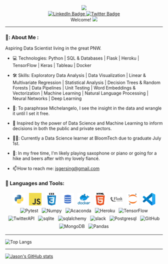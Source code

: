 <div id="header" align="center">
  <img src="https://media.giphy.com/media/FPbnShq1h1IS5FQyPD/giphy.gif" width="250"/>
</div>





<div id="badges", align="center">
  <a href="https://www.linkedin.com/in/jason-gersing-18133022/">
    <img src="https://img.shields.io/badge/LinkedIn-blue?style=for-the-badge&logo=linkedin&logoColor=white" alt="LinkedIn Badge"/>
  </a>
  <!-- <a href="your-youtube-URL">
    <img src="https://img.shields.io/badge/YouTube-red?style=for-the-badge&logo=youtube&logoColor=white" alt="Youtube Badge"/>
  </a> -->
  <a href="https://twitter.com/GersingJason">
    <img src="https://img.shields.io/badge/Twitter-blue?style=for-the-badge&logo=twitter&logoColor=white" alt="Twitter Badge"/>
  </a>
</div>

<div align="center"
  <h1>
    Welcome!
    <img src="https://media.giphy.com/media/hvRJCLFzcasrR4ia7z/giphy.gif" width="30px"/>
  </h1>
</div>

---

### 💼: About Me :

Aspiring Data Scientist living in the great PNW.

- 💻 Technologies: Python | SQL & Databases | Flask | Heroku | TensorFlow | Keras | Tableau | Docker

- 🛠 Skills: Exploratory Data Analysis | Data Visualization | Linear & Multivariate Regression | Statistical Analysis | Decision Trees & Random Forests | Data Pipelines | Unit Testing | Word Embeddings & Vectorization | Machine Learning | Natural Language Processing | Neural Networks | Deep Learning

- 🔭: To paraphrase Michelangelo, I see the insight in the data and wrangle it until I set it free.

- 🌱 Inspired by the power of Data Science and Machine Learning to inform decisions in both the public and private sectors.

- 👨‍🎓: Currently a Data Science learner at BloomTech due to graduate July 1st.

- 🎷: In my free time, I'm likely playing saxophone or piano or going for a hike and beers after with my lovely fiancé.

- :mailbox:How to reach me: jsgersing@gmail.com


### 🧰 Languages and Tools:
<p align="center">
<img src="https://raw.githubusercontent.com/github/explore/80688e429a7d4ef2fca1e82350fe8e3517d3494d/topics/python/python.png" alt="Python" height="40" style="vertical-align:top; margin:4px">
<img src="https://raw.githubusercontent.com/github/explore/80688e429a7d4ef2fca1e82350fe8e3517d3494d/topics/javascript/javascript.png" alt="Javascript" height="40" style="vertical-align:top; margin:4px">
<img src="https://raw.githubusercontent.com/github/explore/80688e429a7d4ef2fca1e82350fe8e3517d3494d/topics/css/css.png" alt="css" height="40" style="vertical-align:top; margin:4px">
<img src="https://raw.githubusercontent.com/github/explore/80688e429a7d4ef2fca1e82350fe8e3517d3494d/topics/sql/sql.png" alt="SQL" height="40" style="vertical-align:top; margin:4px">
<img src="https://raw.githubusercontent.com/github/explore/80688e429a7d4ef2fca1e82350fe8e3517d3494d/topics/docker/docker.png" alt="docker" height="40" style="vertical-align:top; margin:4px">
<img src="https://raw.githubusercontent.com/github/explore/80688e429a7d4ef2fca1e82350fe8e3517d3494d/topics/html/html.png" alt="html" height="40" style="vertical-align:top; margin:4px">
<img src="https://raw.githubusercontent.com/github/explore/80688e429a7d4ef2fca1e82350fe8e3517d3494d/topics/flask/flask.png" alt="flask" height="40" style="vertical-align:top; margin:4px">
<img src="https://raw.githubusercontent.com/github/explore/80688e429a7d4ef2fca1e82350fe8e3517d3494d/topics/jupyter-notebook/jupyter-notebook.png" alt="jupyter" height="40" style="vertical-align:top; margin:4px">
<img src="https://raw.githubusercontent.com/github/explore/80688e429a7d4ef2fca1e82350fe8e3517d3494d/topics/visual-studio-code/visual-studio-code.png" alt="VS Code" height="40" style="vertical-align:top; margin:4px">
<img src="https://cdn.jsdelivr.net/gh/devicons/devicon/icons/pytest/pytest-original.svg" alt="Pytest" height="40" style="vertical-align:top; margin:4px"> 
<img src="https://cdn.jsdelivr.net/gh/devicons/devicon/icons/numpy/numpy-original.svg" alt="Numpy" height="40" style="vertical-align:top; margin:4px">   
<img src="https://cdn.jsdelivr.net/gh/devicons/devicon/icons/anaconda/anaconda-original.svg" alt="Acaconda" height="40" style="vertical-align:top; margin:4px">  
<img src="https://cdn.jsdelivr.net/gh/devicons/devicon/icons/heroku/heroku-original-wordmark.svg" alt="Heroku" height="40" style="vertical-align:top; margin:4px">
<img src="https://cdn.jsdelivr.net/gh/devicons/devicon/icons/tensorflow/tensorflow-original.svg" alt="TensorFlow" height="40" style="vertical-align:top; margin:4px">
<img src="https://cdn.jsdelivr.net/gh/devicons/devicon/icons/twitter/twitter-original.svg" alt="TwitterAPI" height="40" style="vertical-align:top; margin:4px">
<img src="https://cdn.jsdelivr.net/gh/devicons/devicon/icons/sqlite/sqlite-original-wordmark.svg" alt="sqlite" height="40" style="vertical-align:top; margin:4px">
<img src="https://cdn.jsdelivr.net/gh/devicons/devicon/icons/sqlalchemy/sqlalchemy-original.svg" alt="sqlalchemy" height="40" style="vertical-align:top; margin:4px"> 
<img src="https://cdn.jsdelivr.net/gh/devicons/devicon/icons/slack/slack-original.svg" alt="slack" height="40" style="vertical-align:top; margin:4px">
<img src="https://cdn.jsdelivr.net/gh/devicons/devicon/icons/postgresql/postgresql-original-wordmark.svg" alt="Postgresql" height="40" style="vertical-align:top; margin:4px">
<img src="https://cdn.jsdelivr.net/gh/devicons/devicon/icons/github/github-original.svg" alt="GitHub" height="40" style="vertical-align:top; margin:4px">
<img src="https://cdn.jsdelivr.net/gh/devicons/devicon/icons/mongodb/mongodb-original-wordmark.svg" alt="MongoDB" height="40" style="vertical-align:top; margin:4px">
<img src="https://cdn.jsdelivr.net/gh/devicons/devicon/icons/pandas/pandas-original-wordmark.svg" alt="Pandas" height="40" style="vertical-align:top; margin:4px">          
</p>

---

![Top Langs](https://github-readme-stats.vercel.app/api/top-langs/?username=jsgersing&theme=tokyonight)

---

[![Jason's GitHub stats](https://github-readme-stats.vercel.app/api?username=jsgersing)](https://github.com/jsgersing/github-readme-stats)

